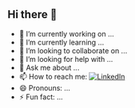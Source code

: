 ## Hi there 👋


- 🔭 I’m currently working on ...
- 🌱 I’m currently learning ...
- 👯 I’m looking to collaborate on ...
- 🤔 I’m looking for help with ...
- 💬 Ask me about ...
- 📫 How to reach me:
      [![LinkedIn](https://img.shields.io/badge/LinkedIn-Profile-blue?logo=linkedin)](https://www.linkedin.com/in/amrina-rosyada2/)
- 😄 Pronouns: ...
- ⚡ Fun fact: ...
